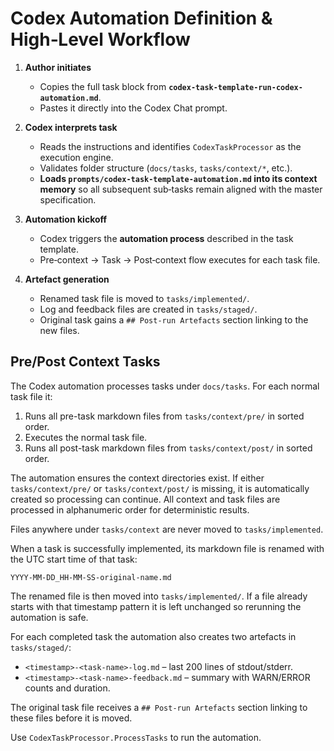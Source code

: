 # Codex Automation Definition & High‑Level Workflow

1. **Author initiates**

   - Copies the full task block from **`codex-task-template-run-codex-automation.md`**.
   - Pastes it directly into the Codex Chat prompt.

2. **Codex interprets task**

   - Reads the instructions and identifies `CodexTaskProcessor` as the execution engine.
   - Validates folder structure (`docs/tasks`, `tasks/context/*`, etc.).
   - **Loads `prompts/codex-task-template-automation.md` into its context memory** so all subsequent sub‑tasks remain aligned with the master specification.

3. **Automation kickoff**

   - Codex triggers the **automation process** described in the task template.
   - Pre‑context → Task → Post‑context flow executes for each task file.

4. **Artefact generation**

   - Renamed task file is moved to `tasks/implemented/`.
   - Log and feedback files are created in `tasks/staged/`.
   - Original task gains a `## Post‑run Artefacts` section linking to the new files.

## Pre/Post Context Tasks

The Codex automation processes tasks under `docs/tasks`. For each normal task file it:

1. Runs all pre-task markdown files from `tasks/context/pre/` in sorted order.
2. Executes the normal task file.
3. Runs all post-task markdown files from `tasks/context/post/` in sorted order.

The automation ensures the context directories exist. If either `tasks/context/pre/` or
`tasks/context/post/` is missing, it is automatically created so processing can continue.
All context and task files are processed in alphanumeric order for deterministic results.

Files anywhere under `tasks/context` are never moved to `tasks/implemented`.

When a task is successfully implemented, its markdown file is renamed with the UTC start time of that task:

```
YYYY-MM-DD_HH-MM-SS-original-name.md
```

The renamed file is then moved into `tasks/implemented/`. If a file already starts with that timestamp pattern it is left unchanged so rerunning the automation is safe.

For each completed task the automation also creates two artefacts in `tasks/staged/`:

* `<timestamp>-<task-name>-log.md` – last 200 lines of stdout/stderr.
* `<timestamp>-<task-name>-feedback.md` – summary with WARN/ERROR counts and duration.

The original task file receives a `## Post‑run Artefacts` section linking to these files before it is moved.

Use `CodexTaskProcessor.ProcessTasks` to run the automation.
